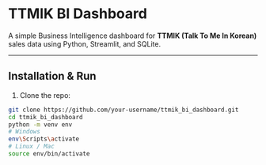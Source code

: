 # TTMIK BI Dashboard

A simple Business Intelligence dashboard for **TTMIK (Talk To Me In Korean)** sales data using Python, Streamlit, and SQLite.

---

## Installation & Run

1. Clone the repo:

```bash
git clone https://github.com/your-username/ttmik_bi_dashboard.git
cd ttmik_bi_dashboard
python -m venv env
# Windows
env\Scripts\activate
# Linux / Mac
source env/bin/activate
